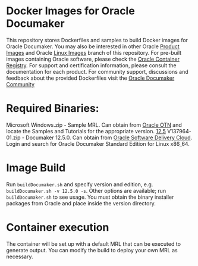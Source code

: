 # Docker Images for Oracle Documaker 
This repository stores Dockerfiles and samples to build Docker images for Oracle Documaker. You may also be interested in other Oracle [Product Images](https://github.com/oracle/docker-images) and Oracle [Linux Images](https://github.com/oracle/docker/tree/OracleLinux-images) branch of this repository.
For pre-built images containing Oracle software, please check the [Oracle Container Registry](https://container-registry.oracle.com).
For support and certification information, please consult the documentation for each product.
For community support, discussions and feedback about the provided Dockerfiles visit the [Oracle Documaker Community](https://community.oracle.com/community/oracle-applications/documaker)

# Required Binaries:
Microsoft Windows.zip - Sample MRL. Can obtain from [Oracle OTN](http://www.oracle.com/technetwork/documentation/insurance-097481.html#Documaker) and locate the Samples and Tutorials for the appropriate version. [12.5](http://docs.oracle.com/cd/E73731_01/Microsoft%20Windows.zip)
V137964-01.zip - Documaker 12.5.0. Can obtain from [Oracle Software Delivery Cloud](https://edelivery.oracle.com). Login and search for Oracle Documaker Standard Edition for Linux x86_64.

# Image Build
Run `buildDocumaker.sh` and specify version and edition, e.g. `buildDocumaker.sh -v 12.5.0 -s`. Other options are available; run `buildDocumaker.sh` to see usage. You must obtain the binary installer packages from Oracle and place inside the version directory.


# Container execution
The container will be set up with a default MRL that can be executed to generate output. You can modify the build to deploy your own MRL as necessary. 

